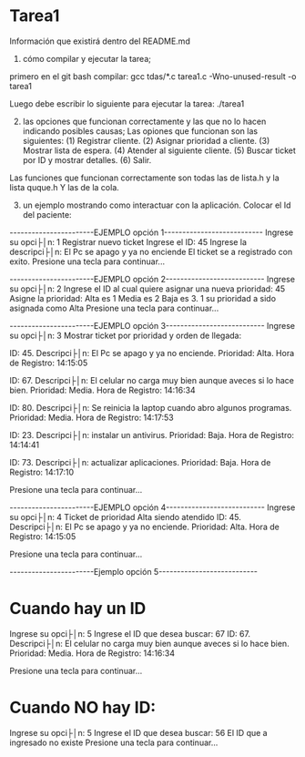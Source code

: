 # Tarea1

Información que existirá dentro del README.md
1.	cómo compilar y ejecutar la tarea;

primero en el git bash compilar: 
gcc tdas/*.c tarea1.c -Wno-unused-result -o tarea1

Luego debe escribir lo siguiente para ejecutar la tarea: 
./tarea1

2.	las opciones que funcionan correctamente y las que no lo hacen indicando posibles causas;
Las opiones que funcionan son las siguientes: 
(1) Registrar cliente.
(2) Asignar prioridad a cliente.
(3) Mostrar lista de espera.
(4) Atender al siguiente cliente.
(5) Buscar ticket por ID y mostrar detalles.
(6) Salir.

Las funciones que funcionan correctamente son todas las de lista.h y la lista quque.h
Y las de la cola.

3.	un ejemplo mostrando como interactuar con la aplicación.
Colocar el Id del paciente:

-----------------------EJEMPLO opción 1---------------------------
Ingrese su opci├│n: 1
Registrar nuevo ticket
Ingrese el ID: 45
Ingrese la descripci├│n: El Pc se apago y ya no enciende
El ticket se a registrado con exito. 
Presione una tecla para continuar...

-----------------------EJEMPLO opción 2---------------------------
Ingrese su opci├│n: 2
Ingrese el ID al cual quiere asignar una nueva prioridad: 45
Asigne la prioridad: 
 Alta es 1
 Media es 2
 Baja es 3.
1
su prioridad a sido asignada como Alta
Presione una tecla para continuar...


-----------------------EJEMPLO opción 3---------------------------
Ingrese su opci├│n: 3
Mostrar ticket por prioridad y orden de llegada:

ID: 45.
Descripci├│n: El Pc se apago y ya no enciende.
Prioridad: Alta.
Hora de Registro: 14:15:05

ID: 67.
Descripci├│n: El celular no carga muy bien aunque aveces si lo hace bien.
Prioridad: Media.
Hora de Registro: 14:16:34

ID: 80.
Descripci├│n: Se reinicia la laptop cuando abro algunos programas.
Prioridad: Media.
Hora de Registro: 14:17:53

ID: 23.
Descripci├│n: instalar un antivirus.
Prioridad: Baja.
Hora de Registro: 14:14:41

ID: 73.
Descripci├│n: actualizar aplicaciones.
Prioridad: Baja.
Hora de Registro: 14:17:10

Presione una tecla para continuar...


-----------------------EJEMPLO opción 4---------------------------
Ingrese su opci├│n: 4
Ticket de prioridad Alta siendo atendido
ID: 45.
Descripci├│n: El Pc se apago y ya no enciende.
Prioridad: Alta.
Hora de Registro: 14:15:05

Presione una tecla para continuar...

-----------------------Ejemplo opción 5---------------------------

#  Cuando hay un ID
Ingrese su opci├│n: 5
Ingrese el ID que desea buscar: 67
ID: 67.
Descripci├│n: El celular no carga muy bien aunque aveces si lo hace bien.
Prioridad: Media.
Hora de Registro: 14:16:34

Presione una tecla para continuar...

# Cuando NO hay ID:
Ingrese su opci├│n: 5
Ingrese el ID que desea buscar: 56
El ID que a ingresado no existe
Presione una tecla para continuar...